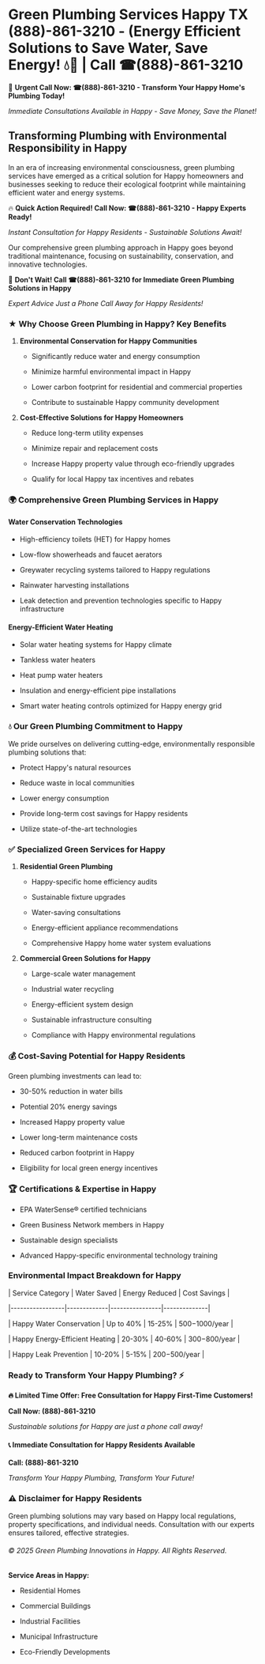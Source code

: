 # Green Plumbing Services Happy TX (888)-861-3210 - (Energy Efficient Solutions to Save Water, Save Energy! 💧🌿 | Call ☎(888)-861-3210

🚨 **Urgent Call Now: ☎(888)-861-3210 - Transform Your Happy Home's Plumbing Today!**
*Immediate Consultations Available in Happy - Save Money, Save the Planet!*

## Transforming Plumbing with Environmental Responsibility in Happy

In an era of increasing environmental consciousness, green plumbing services have emerged as a critical solution for Happy homeowners and businesses seeking to reduce their ecological footprint while maintaining efficient water and energy systems. 

🔥 **Quick Action Required! Call Now: ☎(888)-861-3210 - Happy Experts Ready!**
*Instant Consultation for Happy Residents - Sustainable Solutions Await!*

Our comprehensive green plumbing approach in Happy goes beyond traditional maintenance, focusing on sustainability, conservation, and innovative technologies.

🚨 **Don't Wait! Call ☎(888)-861-3210 for Immediate Green Plumbing Solutions in Happy**
*Expert Advice Just a Phone Call Away for Happy Residents!*

### ★ Why Choose Green Plumbing in Happy? Key Benefits

1. **Environmental Conservation for Happy Communities** 
   - Significantly reduce water and energy consumption
   - Minimize harmful environmental impact in Happy
   - Lower carbon footprint for residential and commercial properties
   - Contribute to sustainable Happy community development

2. **Cost-Effective Solutions for Happy Homeowners** 
   - Reduce long-term utility expenses
   - Minimize repair and replacement costs
   - Increase Happy property value through eco-friendly upgrades
   - Qualify for local Happy tax incentives and rebates

### 🌍 Comprehensive Green Plumbing Services in Happy

#### Water Conservation Technologies
- High-efficiency toilets (HET) for Happy homes
- Low-flow showerheads and faucet aerators
- Greywater recycling systems tailored to Happy regulations
- Rainwater harvesting installations
- Leak detection and prevention technologies specific to Happy infrastructure

#### Energy-Efficient Water Heating
- Solar water heating systems for Happy climate
- Tankless water heaters
- Heat pump water heaters
- Insulation and energy-efficient pipe installations
- Smart water heating controls optimized for Happy energy grid

### 💧 Our Green Plumbing Commitment to Happy

We pride ourselves on delivering cutting-edge, environmentally responsible plumbing solutions that:
- Protect Happy's natural resources
- Reduce waste in local communities
- Lower energy consumption
- Provide long-term cost savings for Happy residents
- Utilize state-of-the-art technologies

### ✅ Specialized Green Services for Happy

1. **Residential Green Plumbing**
   - Happy-specific home efficiency audits
   - Sustainable fixture upgrades
   - Water-saving consultations
   - Energy-efficient appliance recommendations
   - Comprehensive Happy home water system evaluations

2. **Commercial Green Solutions for Happy**
   - Large-scale water management
   - Industrial water recycling
   - Energy-efficient system design
   - Sustainable infrastructure consulting
   - Compliance with Happy environmental regulations

### 💰 Cost-Saving Potential for Happy Residents

Green plumbing investments can lead to:
- 30-50% reduction in water bills
- Potential 20% energy savings
- Increased Happy property value
- Lower long-term maintenance costs
- Reduced carbon footprint in Happy
- Eligibility for local green energy incentives

### 🏆 Certifications & Expertise in Happy

- EPA WaterSense® certified technicians
- Green Business Network members in Happy
- Sustainable design specialists
- Advanced Happy-specific environmental technology training

### Environmental Impact Breakdown for Happy

| Service Category | Water Saved | Energy Reduced | Cost Savings |
|-----------------|-------------|----------------|--------------|
| Happy Water Conservation | Up to 40% | 15-25% | $500-$1000/year |
| Happy Energy-Efficient Heating | 20-30% | 40-60% | $300-$800/year |
| Happy Leak Prevention | 10-20% | 5-15% | $200-$500/year |

### Ready to Transform Your Happy Plumbing? ⚡

**🔥 Limited Time Offer: Free Consultation for Happy First-Time Customers!**

**Call Now: (888)-861-3210**
*Sustainable solutions for Happy are just a phone call away!*

#### 📞 Immediate Consultation for Happy Residents Available

**Call: (888)-861-3210**
*Transform Your Happy Plumbing, Transform Your Future!*

### ⚠️ Disclaimer for Happy Residents

Green plumbing solutions may vary based on Happy local regulations, property specifications, and individual needs. Consultation with our experts ensures tailored, effective strategies.

###### © 2025 Green Plumbing Innovations in Happy. All Rights Reserved.

**Service Areas in Happy:** 
- Residential Homes
- Commercial Buildings
- Industrial Facilities
- Municipal Infrastructure
- Eco-Friendly Developments